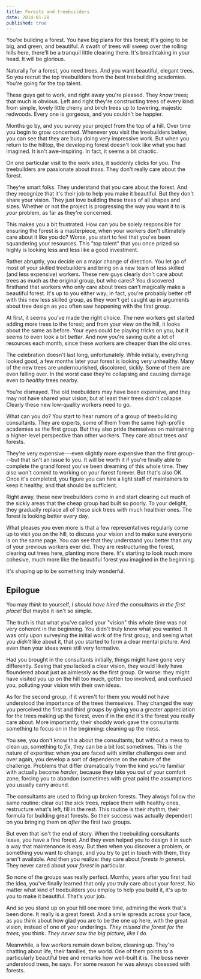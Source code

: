```yaml
---
title: Forests and treebuilders
date: 2014-01-28
published: true
---
```


You're building a forest. You have big plans for this forest; it's going to be big, and green, and
beautiful. A swath of trees will sweep over the rolling hills here, there'll be a tranquil little
clearing there. It's breathtaking in your head. It will be glorious.

Naturally for a forest, you need trees. And you want beautiful, elegant trees. So you recruit the
top treebuilders from the best treebuilding academies. You're going for the top talent.

These guys get to work, and right away you're pleased. They *know* trees; that much is obvious. Left
and right they're constructing trees of every kind: from simple, lovely little cherry and birch
trees up to towering, majestic redwoods. Every one is gorgeous, and you couldn't be happier.

Months go by, and you survey your project from the top of a hill. Over time you begin to grow
concerned. Whenever you visit the treebuilders below, you can see that they are busy doing very
impressive work. But when you return to the hilltop, the developing forest doesn't look like what
you had imagined. It isn't awe-inspiring. In fact, it seems a bit chaotic.

On one particular visit to the work sites, it suddenly clicks for you. The treebuilders are
passionate about *trees*. They don't really care about the forest.

They're smart folks. They understand that *you* care about the forest. And they recognize that it's
their job to help you make it beautiful. But they don't share your vision. They just love building
these trees of all shapes and sizes. Whether or not the project is progressing the way you want it
to is *your* problem, as far as they're concerned.

This makes you a bit frustrated. How can you be solely responsible for ensuring the forest is a
masterpiece, when your workers don't ultimately care about it like you do? Worse, you start to feel
that you've been squandering your resources. This "top talent" that you once prized so highly is
looking less and less like a good investment.

Rather abruptly, you decide on a major change of direction. You let go of most of your skilled
treebuilders and bring on a new team of less skilled (and less expensive) workers. These new guys
clearly don't care about trees as much as the original group, but who cares? You discovered
firsthand that workers who only care about trees can't magically make a beautiful forest. It's up
to you either way; in fact, you're probably better off with this new less skilled group, as they
won't get caught up in arguments about tree design as you often saw happening with the first group.

At first, it seems you've made the right choice. The new workers get started adding more trees to
the forest; and from your view on the hill, it looks about the same as before. Your eyes could be
playing tricks on you, but it seems to even look a bit *better*. And now you're saving quite a lot
of resources each month, since these workers are cheaper than the old ones.

The celebration doesn't last long, unfortunately. While initially, everything looked good, a few
months later your forest is looking very unhealthy. Many of the new trees are undernourished,
discolored, sickly. Some of them are even falling over. In the worst case they're collapsing and
causing damage even to *healthy* trees nearby.

You're dismayed. The old treebuilders may have been expensive, and they may not have shared your
vision; but at least their trees didn't collapse. Clearly these new low-quality workers need to go.

What can you do? You start to hear rumors of a group of treebuilding consultants. They are experts,
some of them from the same high-profile academies as the first group. But they also pride themselves
on maintaining a higher-level perspective than other workers. They care about trees *and* forests.

They're very expensive---even slightly more expensive than the first group---but that isn't an issue
to you. It will be worth it if you're finally able to complete the grand forest you've been dreaming
of this whole time. They also won't commit to working on your forest forever. But that's also OK.
Once it's completed, you figure you can hire a light staff of maintainers to keep it healthy, and
that should be sufficient.

Right away, these new treebuilders come in and start clearing out much of the sickly areas that the
cheap group had built so poorly. To your delight, they gradually replace all of these sick trees
with much healthier ones. The forest is looking better every day.

What pleases you even more is that a few representatives regularly come up to visit you on the hill,
to discuss your vision and to make sure everyone is on the same page. You can see that they
understand you better than any of your previous workers ever did. They are restructuring the forest,
clearing out trees here, planting more there. It's starting to look much more cohesive, much more
like the beautiful forest you imagined in the beginning.

It's shaping up to be something truly wonderful.

Epilogue
--------

You may *think* to yourself, *I should have hired the consultants in the first place!* But maybe it
isn't so simple.

The truth is that what you've called your "vision" this whole time was not very coherent in the
beginning. You didn't truly know what you wanted. It was only upon surveying the initial work of the
first group, and seeing what you *didn't* like about it, that you started to form a clear mental
picture. And even then your ideas were still very formative.

Had you brought in the consultants initially, things might have gone very differently. Seeing that
you lacked a clear vision, they would likely have floundered about just as aimlessly as the first
group. Or worse: they might have visited you up on the hill too much, gotten too involved, and
confused you, polluting your vision with their own ideas.

As for the second group, if it weren't for them you would not have understood the importance of the
trees themselves. They changed the way you perceived the first and third groups by giving you a
greater appreciation for the trees making up the forest, even if in the end it's the forest you
really care about. More importantly, their shoddy work gave the consultants something to focus on in
the beginning: cleaning up the mess.

You see, you don't know this about the consultants; but without a mess to clean up, something to
*fix*, they can be a bit lost sometimes. This is the nature of expertise: when you are faced with
similar challenges over and over again, you develop a sort of dependence on the nature of the
challenge. Problems that differ dramatically from the kind you're familiar with actually become
*harder*, because they take you out of your comfort zone, forcing you to abandon (sometimes with
great pain) the assumptions you usually carry around.

The consultants are used to fixing up broken forests. They always follow the same routine: clear out
the sick trees, replace them with healthy ones, restructure what's left, fill in the rest. This
routine is their rhythm, their formula for building great forests. So their success was actually
dependent on you bringing them on *after* the first two groups.

But even that isn't the end of story. When the treebuilding consultants leave, you have a fine
forest. And they even helped you to design it in such a way that maintenance is easy. But then when
you discover a problem, or something you want to change, and you try to get in touch with them, they
aren't available. And then you realize: they care about *forests in general*. They never cared about
*your forest* in particular.

So none of the groups was really perfect. Months, years after you first had the idea, you've finally
learned that only *you* truly care about your forest. No matter what kind of treebuilders you employ
to help you build it, it's up to you to make it beautiful. That's your job.

And so you stand up on your hill one more time, admiring the work that's been done. It really is a
great forest. And a smile spreads across your face, as you think about how glad you are to be the
one up here, with the great vision, instead of one of your underlings. *They missed the forest for
the trees*, you think. *They never saw the big picture, like I do.*

Meanwhile, a few workers remain down below, cleaning up. They're chatting about life, their
families, the world. One of them points to a particularly beautiful tree and remarks how well-built
it is. The boss never understood trees, he says. For some reason he was always obsessed with
forests.

